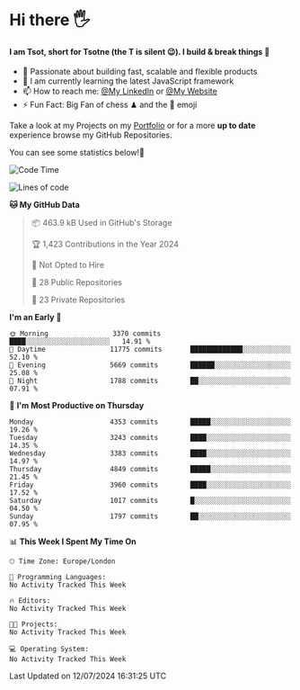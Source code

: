 # Hi there :raised_hand_with_fingers_splayed:
#### I am Tsot, short for Tsotne (the T is silent :wink:). I build & break things :space_invader:
- :telescope: Passionate about building fast, scalable and flexible products
- :seedling: I am currently learning the latest JavaScript framework 
- :mailbox: How to reach me: [@My LinkedIn](https://www.linkedin.com/in/tsotne-gvadzabia/) or [@My Website](https://tsotne.co.uk/contact)
- :zap: Fun Fact: Big Fan of chess ♟ and the 👾 emoji

Take a look at my Projects on my [Portfolio](https://tsotne.co.uk/) or for a more **up to date** experience browse my GitHub Repositories.

You can see some statistics below!:space_invader:
<!--START_SECTION:waka-->
![Code Time](http://img.shields.io/badge/Code%20Time-761%20hrs%202%20mins-blue)

![Lines of code](https://img.shields.io/badge/From%20Hello%20World%20I%27ve%20Written-7.9%20million%20lines%20of%20code-blue)

**🐱 My GitHub Data** 

> 📦 463.9 kB Used in GitHub's Storage 
 > 
> 🏆 1,423 Contributions in the Year 2024
 > 
> 🚫 Not Opted to Hire
 > 
> 📜 28 Public Repositories 
 > 
> 🔑 23 Private Repositories 
 > 
**I'm an Early 🐤** 

```text
🌞 Morning                3370 commits        ████░░░░░░░░░░░░░░░░░░░░░   14.91 % 
🌆 Daytime                11775 commits       █████████████░░░░░░░░░░░░   52.10 % 
🌃 Evening                5669 commits        ██████░░░░░░░░░░░░░░░░░░░   25.08 % 
🌙 Night                  1788 commits        ██░░░░░░░░░░░░░░░░░░░░░░░   07.91 % 
```
📅 **I'm Most Productive on Thursday** 

```text
Monday                   4353 commits        █████░░░░░░░░░░░░░░░░░░░░   19.26 % 
Tuesday                  3243 commits        ████░░░░░░░░░░░░░░░░░░░░░   14.35 % 
Wednesday                3383 commits        ████░░░░░░░░░░░░░░░░░░░░░   14.97 % 
Thursday                 4849 commits        █████░░░░░░░░░░░░░░░░░░░░   21.45 % 
Friday                   3960 commits        ████░░░░░░░░░░░░░░░░░░░░░   17.52 % 
Saturday                 1017 commits        █░░░░░░░░░░░░░░░░░░░░░░░░   04.50 % 
Sunday                   1797 commits        ██░░░░░░░░░░░░░░░░░░░░░░░   07.95 % 
```


📊 **This Week I Spent My Time On** 

```text
🕑︎ Time Zone: Europe/London

💬 Programming Languages: 
No Activity Tracked This Week

🔥 Editors: 
No Activity Tracked This Week

🐱‍💻 Projects: 
No Activity Tracked This Week

💻 Operating System: 
No Activity Tracked This Week
```


 Last Updated on 12/07/2024 16:31:25 UTC
<!--END_SECTION:waka-->
